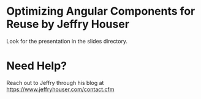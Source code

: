 # Optimizing Angular Components for Reuse by Jeffry Houser

Look for the presentation in the slides directory.

# Need Help?

Reach out to Jeffry through his blog at https://www.jeffryhouser.com/contact.cfm
